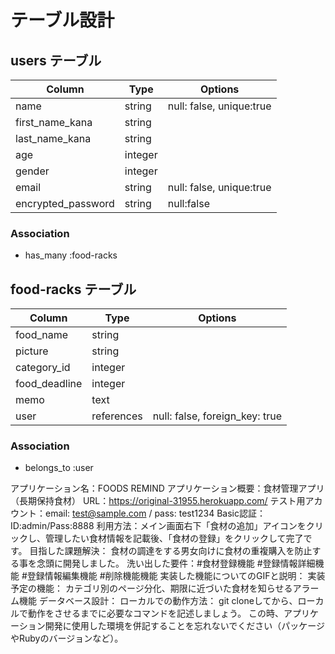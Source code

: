# テーブル設計
## users テーブル

| Column            | Type       | Options                   |
| ----------------- | ---------- | --------------------------|
| name              | string     |  null: false, unique:true |
| first_name_kana   | string     |                           |
| last_name_kana    | string     |                           |
| age               | integer    |                           |
| gender            | integer    |                           |
| email             | string     |  null: false, unique:true |
| encrypted_password| string     |  null:false               |

### Association

- has_many :food-racks
## food-racks テーブル

| Column          | Type       | Options                        |
| --------------- | -----------| -------------------------------|
| food_name       | string     |                                |
| picture         | string     |                                |
| category_id     | integer    |                                |
| food_deadline   | integer    |                                |
| memo            | text       |                                |
| user            | references | null: false, foreign_key: true |
### Association

- belongs_to :user

アプリケーション名：FOODS REMIND
アプリケーション概要：食材管理アプリ（長期保持食材）
URL：https://original-31955.herokuapp.com/
テスト用アカウント：email: test@sample.com / pass: test1234
                 Basic認証：ID:admin/Pass:8888
利用方法：メイン画面右下「食材の追加」アイコンをクリックし、管理したい食材情報を記載後、「食材の登録」をクリックして完了です。
目指した課題解決： 食材の調達をする男女向けに食材の重複購入を防止する事を念頭に開発しました。
洗い出した要件：#食材登録機能 #登録情報詳細機能 #登録情報編集機能 #削除機能機能
実装した機能についてのGIFと説明：
実装予定の機能： カテゴリ別のページ分化、期限に近づいた食材を知らせるアラーム機能
データベース設計：
ローカルでの動作方法：	git cloneしてから、ローカルで動作をさせるまでに必要なコマンドを記述しましょう。
                    この時、アプリケーション開発に使用した環境を併記することを忘れないでください（パッケージやRubyのバージョンなど）。